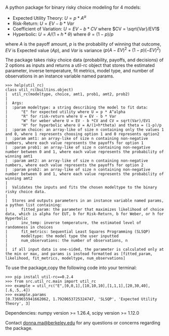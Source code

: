 A python package for binary risky choice modeling for 4 models: 

* Expected Utility Theory: $U = p*A^\alpha$
* Risk-Return: $U = EV - b*Var$ 
* Coefficient of Variation: $U = EV - b*CV$ where $CV = \sqrt{Var}/EV1$ 
* Hyperbolic: $U = A/(1+h*\theta)$ where $\theta = (1-p)/p$

where $A$ is the payoff amount, $p$ is the probability of winning that outcome, $EV$ is Expected value ($Ap$), and $Var$ is variance ($p(A-EV)^2 + (1 - p)(-EV)^2$)

The package takes risky choice data (probability, payoffs, and decisions) of 2 options as inputs and returns a util-rc object that stores the estimated parameter, inverse temperature, fit metrics, model type, and number of observations in an instance variable named params.
```
>>> help(util_rc)
class util_rc(builtins.object)
|  util_rc(modeltype, choice, amt1, prob1, amt2, prob2)
|
|  Args:                                                                                                                                             
|  :param modeltype: a string describing the model to fit data:                                                                                      
|      "E" for expected utility where U = p * A^alpha                                                                                                
|      "R" for risk-return where U = EV - b * Var                                                                                                    
|      "W" for weber where U = EV - b *CV and CV = sqrt(Var)/EV1                                                                                     
|      "H" for hyperbolic where U = A/(1+h*theta) and theta = (1-p)/p                                                                                
|  :param choice: an array-like of size n containing only the values 1 and 0, where 1 represents choosing option 1 and 0 represents option2          
|  :param amt1: an array-like of size n containing non-negative numbers, where each value represents the payoffs for option 1                        
|  :param prob1: an array-like of size n containing non-negative number between 0 and 1, where each value represents the probability of winning amt1
|  :param amt2: an array-like of size n containing non-negative numbers, where each value represents the payoffs for option 2                        
|  :param prob2: an array-like of size n containing non-negative number between 0 and 1, where each value represents the probability of winning amt2
|                                                                                                                                                    
|  Validates the inputs and fits the chosen modeltype to the binary risky choice data.                                                               
|                                                                                                                                                    
|  Stores and outputs parameters in an instance variable named params, a python list containing:                                                     
|      fitted_param: the parameter that maximizes likelihood of choice data, which is alpha for EUT, b for Risk-Return, b for Weber, or h for Hyperbolic                                                                                                                                              
|      inv_temp: inverse temperature, the estimated level of randomness in choices                                                                   
|      fit_metrics: Sequential Least Squares Programming (SLSQP)                                                                                     
|      modeltype: the model type the user inputted                                                                                                   
|      num_observations: the number of observations, n                                                                                               
|                                                                                                                                                    
|  if all input data is one-sided, the parameter is calculated only at the min or max, and params is instead formatted as [fitted_param, likelihood, fit_metrics, modeltype, num_observations]
```
To use the package,copy the following code into your terminal:
```
>>> pip install util-rc==0.2.4
>>> from src.util_rc.main import util_rc 
>>> example = util_rc("E",[0,0,1],[10,10,10],[1,1,1],[20,30,40],[.6,.5,.4]) 
>>> example.params
[0.7369655941662062, 1.7920653725324747, 'SLSQP', 'Expected Utility Theory', 3]
```


Dependencies: numpy version >= 1.26.4, scipy version >= 1.12.0

Contact donna.ma@berkeley.edu for any questions or concerns regarding the package. 